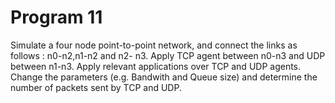 # Program 11


Simulate a four node point-to-point network, and connect the links as follows : n0-n2,n1-n2 and n2-
n3. Apply TCP agent between n0-n3 and UDP between n1-n3. Apply relevant applications over 
TCP and UDP agents. Change the parameters (e.g. Bandwith and Queue size) and determine the 
number of packets sent by TCP and UDP.
